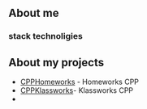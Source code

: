 ## About me
### stack technoligies 

## About my projects
- [CPPHomeworks](https://github.com/NikitaFerrari/CppHomeWorks) - Homeworks CPP
- [CPPKlassworks](https://github.com/NikitaFerrari/CppFuncProjects)- Klassworks CPP
-

